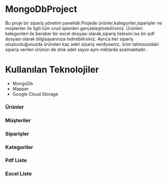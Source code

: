 # MongoDbProject
Bu proje bir sipariş yönetim panelidir.Projede ürünler,kategoriler,siparişler ve müşteriler ile ilgili tüm crud işlemleri gerçekleştirebilirsiniz.
Ürünleri kategorileri ile beraber bir excel dosyası olarak,sipariş listesini ise bir pdf dosyası olarak bilgisayarınıza indirebilirsiniz.
Ayrıca her sipariş oluşturduğunuzda üründen kaç adet sipariş verdiyseniz, ürün tablosundaki sipariş verilen ürünün de stok adet sayısı aynı miktarda azalmaktadır..

# Kullanılan Teknolojiler
<ul>
 <li>MongoDb</li>
 <li>Mapper</li>
 <li>Google Cloud Storage</li>
</ul>

### Ürünler



### Müşteriler 

### Siparişler

### Kategoriler

### Pdf Liste

### Excel Liste

